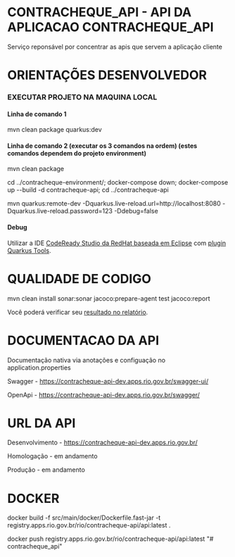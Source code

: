 
# CONTRACHEQUE_API - API DA APLICACAO CONTRACHEQUE_API

Serviço reponsável por concentrar as apis que servem a aplicação cliente

# ORIENTAÇÕES DESENVOLVEDOR

### EXECUTAR PROJETO NA MAQUINA LOCAL

#### Linha de comando 1

mvn clean package quarkus:dev

#### Linha de comando 2 (executar os 3 comandos na ordem) (estes comandos dependem do projeto environment)

mvn clean package

cd ../contracheque-environment/; docker-compose down; docker-compose up --build -d contracheque-api; cd ../contracheque-api

mvn quarkus:remote-dev -Dquarkus.live-reload.url=http://localhost:8080 -Dquarkus.live-reload.password=123 -Ddebug=false


#### Debug

Utilizar a IDE [CodeReady Studio da RedHat baseada em Eclipse](https://developers.redhat.com/products/codeready-studio/download) com [plugin Quarkus Tools](https://quarkus.io/blog/eclipse-got-quarkused/).


# QUALIDADE DE CODIGO


mvn clean install sonar:sonar jacoco:prepare-agent test jacoco:report


Você poderá verificar seu [resultado no relatório](http://sonar.apps.rio.gov.br/dashboard?id=cariocadigapp-api-gateway).



# DOCUMENTACAO DA API

Documentação nativa via anotações e configuação no application.properties

Swagger - https://contracheque-api-dev.apps.rio.gov.br/swagger-ui/

OpenApi - https://contracheque-api-dev.apps.rio.gov.br/swagger/




# URL DA API

Desenvolvimento - https://contracheque-api-dev.apps.rio.gov.br/

Homologação - em andamento

Produção - em andamento



# DOCKER

docker build -f src/main/docker/Dockerfile.fast-jar -t registry.apps.rio.gov.br/rio/contracheque-api/api:latest .

docker push registry.apps.rio.gov.br/rio/contracheque-api/api:latest
"# contracheque_api" 
